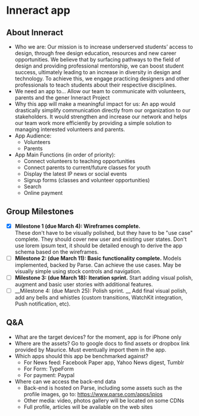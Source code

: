 # Inneract app

## About Inneract
*  Who we are: 
Our mission is to increase underserved students’ access to design, through free design education, resources and new career opportunities. We believe that by surfacing pathways to the field of design and providing professional mentorship, we can boost student success, ultimately leading to an increase in diversity in design and technology. To achieve this, we engage practicing designers and other professionals to teach students about their respective disciplines. 
* We need an app to…
 Allow our team to communicate with volunteers, parents and the gener lnneract Project
* Why this app will make a meaningful impact for us: 
An app would drastically simplify communication directly from our organization to our stakeholders. It would strengthen and increase our network and helps our team work more efficiently by providing a simple solution to managing interested volunteers and parents. 
* App Audience: 
   * Volunteers 
   * Parents 
* App Main Functions (in order of priority): 
   * Connect volunteers to teaching opportunities   
   * Connect parents to current/future classes for youth 
   * Display the latest IP news or social events 
   * Signup forms (classes and volunteer opportunities) 
   * Search 
   * Online payment
   
## Group Milestones
- [x] __Milestone 1 (due March 4):  Wireframes complete.__  
    These don't have to be visually polished, but they have to be "use case" complete. They should cover new user and existing user states. Don't use lorem ipsum text, it should be detailed enough to derive the app schema based on the wireframes.
- [ ] __Milestone 2: (due March 11): Basic functionality complete.__
   Models implemented, backed by Parse. Can achieve the use cases. May be visually simple using stock controls and navigation.
- [ ] __Milestone 3: (due March 18): Iteration sprint.__
   Start adding visual polish, augment and basic user stories with additional features.
- [ ] __Milestone 4: (due March 25): Polish sprint. __
   Add final visual polish, add any bells and whistles (custom transitions, WatchKit integration, Push notification, etc).

## Q&A
- What are the target devices?
   for the moment, app is for iPhone only
- Where are the assets?
   Go to google docs to find assets or dropbox link provided by Maurice. Must eventually import them in the app.
- Which apps should this app be benchmarked against?
   - For News feed: Facebook Paper app, Yahoo News digest, Tumblr
   - For Form: TypeForm
   - For payment: Paypal
-  Where can we access the back-end data
   - Back-end is hosted on Parse, including some assets such as the profile images, go to: https://www.parse.com/apps/ipios
   - Other media: video, photos gallery will be located on some CDNs
   - Full profile, articles will be available on the web sites

  



